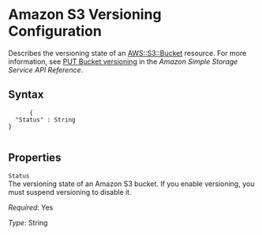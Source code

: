 Amazon S3 Versioning Configuration
==================================

Describes the versioning state of an [AWS::S3::Bucket](aws-properties-s3-bucket.html "AWS::S3::Bucket") resource. For more information, see [PUT Bucket versioning](http://docs.aws.amazon.com/AmazonS3/latest/API/RESTBucketPUTVersioningStatus.html) in the *Amazon Simple Storage Service API Reference*.

Syntax
------

``` {.programlisting}
      {
  "Status" : String
}
    
```

Properties
----------

 `Status`   
The versioning state of an Amazon S3 bucket. If you enable versioning, you must suspend versioning to disable it.

*Required*: Yes

*Type*: String


